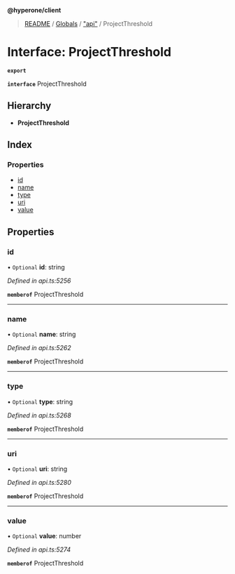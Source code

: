 **@hyperone/client**

> [README](../README.md) / [Globals](../globals.md) / ["api"](../modules/_api_.md) / ProjectThreshold

# Interface: ProjectThreshold

**`export`** 

**`interface`** ProjectThreshold

## Hierarchy

* **ProjectThreshold**

## Index

### Properties

* [id](_api_.projectthreshold.md#id)
* [name](_api_.projectthreshold.md#name)
* [type](_api_.projectthreshold.md#type)
* [uri](_api_.projectthreshold.md#uri)
* [value](_api_.projectthreshold.md#value)

## Properties

### id

• `Optional` **id**: string

*Defined in api.ts:5256*

**`memberof`** ProjectThreshold

___

### name

• `Optional` **name**: string

*Defined in api.ts:5262*

**`memberof`** ProjectThreshold

___

### type

• `Optional` **type**: string

*Defined in api.ts:5268*

**`memberof`** ProjectThreshold

___

### uri

• `Optional` **uri**: string

*Defined in api.ts:5280*

**`memberof`** ProjectThreshold

___

### value

• `Optional` **value**: number

*Defined in api.ts:5274*

**`memberof`** ProjectThreshold

